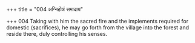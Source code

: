 +++
title = "004 अग्निहोत्रं समादाय"

+++
004	Taking with him the sacred fire and the implements required for domestic (sacrifices), he may go forth from the village into the forest and reside there, duly controlling his senses.